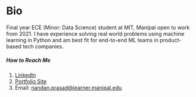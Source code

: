 # Bio

Final year ECE (Minor: Data Science) student at MIT, Manipal open to work from 2021. I have experience solving real world problems using machine learning in Python and am best fit for end-to-end ML teams in product-based tech companies. 


##### How to Reach Me
1. [LinkedIn](https://www.linkedin.com/in/nandanprasad)     
2. [Portfolio Site](https://sites.google.com/view/nandanprasad)       
3. Email: nandan.prasad@learner.manipal.edu     

